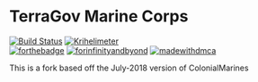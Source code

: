  # TerraGov Marine Corps
 [![Build Status](https://travis-ci.org/tgstation/TerraGov-Marine-Corps.svg?branch=master)](https://travis-ci.org/tgstation/TerraGov-Marine-Corps) [![Krihelimeter](https://www.krihelinator.xyz/badge/tgstation/TerraGov-Marine-Corps)](https://www.krihelinator.xyz)  
 [![forthebadge](https://forthebadge.com/images/badges/contains-technical-debt.svg)](https://forthebadge.com) [![forinfinityandbyond](https://user-images.githubusercontent.com/5211576/29499758-4efff304-85e6-11e7-8267-62919c3688a9.gif)](https://www.reddit.com/r/SS13/comments/5oplxp/what_is_the_main_problem_with_byond_as_an_engine/dclbu1a) [![madewithdmca](https://img.shields.io/badge/made--with-D--M--C--A-blue.svg?longCache=true&style=for-the-badge)](https://www.youtube.com/watch?v=ve9BdBOCohI)

 
 This is a fork based off the July-2018 version of ColonialMarines
